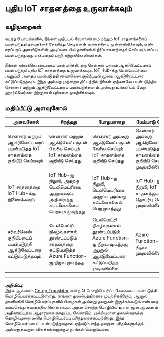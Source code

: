 <!--
CO_OP_TRANSLATOR_METADATA:
{
  "original_hash": "34010c663d96d5f419eda6ac2366a78d",
  "translation_date": "2025-10-11T12:43:45+00:00",
  "source_file": "2-farm/lessons/6-keep-your-plant-secure/assignment.md",
  "language_code": "ta"
}
-->
# புதிய IoT சாதனத்தை உருவாக்கவும்

## வழிமுறைகள்

கடந்த 6 பாடங்களில், நீங்கள் டிஜிட்டல் வேளாண்மை மற்றும் IoT சாதனங்களைப் பயன்படுத்தி தரவுகளைச் சேகரித்து செடிகளின் வளர்ச்சியை முன்னறிவிக்கவும், மண் ஈரப்பதம் அளவீடுகளின் அடிப்படையில் தானியங்கி நீர்ப்பாசனத்தைச் செய்யவும் எப்படி பயன்படுத்துவது என்பதைப் பற்றி கற்றுக்கொண்டீர்கள்.

நீங்கள் கற்றுக்கொண்டதைப் பயன்படுத்தி, ஒரு சென்சார் மற்றும் ஆக்டுவேட்டரைப் பயன்படுத்தி புதிய IoT சாதனத்தை உருவாக்கவும். IoT Hub-க்கு டெலிமெட்ரியை அனுப்பி, அதைப் பயன்படுத்தி சர்வர்லெஸ் குறியீட்டின் மூலம் ஆக்டுவேட்டரை கட்டுப்படுத்தவும். இந்த அல்லது முந்தைய திட்டத்தில் நீங்கள் ஏற்கனவே பயன்படுத்திய சென்சார் மற்றும் ஆக்டுவேட்டரைப் பயன்படுத்தலாம் அல்லது உங்களிடம் வேறு ஹார்ட்வேர்கள் இருந்தால் புதியதை முயற்சிக்கவும்.

## மதிப்பீட்டு அளவுகோல்

| அளவுகோல் | சிறந்தது | போதுமானது | மேம்பாடு தேவை |
| -------- | --------- | -------- | ----------------- |
| சென்சார் மற்றும் ஆக்டுவேட்டரைப் பயன்படுத்த IoT சாதனத்தை குறியீடு செய்யவும் | சென்சார் மற்றும் ஆக்டுவேட்டருடன் வேலை செய்யும் IoT சாதனத்தை குறியீடு செய்தது | சென்சார் அல்லது ஆக்டுவேட்டருடன் வேலை செய்யும் IoT சாதனத்தை குறியீடு செய்தது | சென்சார் அல்லது ஆக்டுவேட்டரைப் பயன்படுத்த IoT சாதனத்தை குறியீடு செய்ய முடியவில்லை |
| IoT சாதனத்தை IoT Hub-க்கு இணைக்கவும் | IoT Hub-ஐ நிறுவி, அதற்கு டெலிமெட்ரியை அனுப்பவும், அதிலிருந்து கட்டளைகளைப் பெறவும் முடிந்தது | IoT Hub-ஐ நிறுவி, டெலிமெட்ரியை அனுப்ப அல்லது கட்டளைகளைப் பெற முடிந்தது | IoT Hub-ஐ நிறுவி, IoT சாதனத்துடன் தொடர்பு கொள்ள முடியவில்லை |
| சர்வர்லெஸ் குறியீட்டைப் பயன்படுத்தி ஆக்டுவேட்டரை கட்டுப்படுத்தவும் | டெலிமெட்ரி நிகழ்வுகளால் தூண்டப்படும் சாதனத்தை கட்டுப்படுத்த Azure Function-ஐ நிறுவ முடிந்தது | டெலிமெட்ரி நிகழ்வுகளால் தூண்டப்படும் Azure Function-ஐ நிறுவ முடிந்தது, ஆனால் ஆக்டுவேட்டரை கட்டுப்படுத்த முடியவில்லை | Azure Function-ஐ நிறுவ முடியவில்லை |

---

**அறிவிப்பு**:  
இந்த ஆவணம் [Co-op Translator](https://github.com/Azure/co-op-translator) என்ற AI மொழிபெயர்ப்பு சேவையை பயன்படுத்தி மொழிபெயர்க்கப்பட்டுள்ளது. நாங்கள் துல்லியத்திற்காக முயற்சிக்கிறோம், ஆனால் தானியங்கி மொழிபெயர்ப்புகளில் பிழைகள் அல்லது தவறுகள் இருக்கக்கூடும் என்பதை தயவுசெய்து கவனத்தில் கொள்ளவும். அதன் சொந்த மொழியில் உள்ள மூல ஆவணம் அதிகாரப்பூர்வ ஆதாரமாக கருதப்பட வேண்டும். முக்கியமான தகவல்களுக்கு, தொழில்முறை மனித மொழிபெயர்ப்பு பரிந்துரைக்கப்படுகிறது. இந்த மொழிபெயர்ப்பைப் பயன்படுத்துவதால் ஏற்படும் எந்த தவறான புரிதல்களுக்கும் அல்லது தவறான விளக்கங்களுக்கும் நாங்கள் பொறுப்பல்ல.